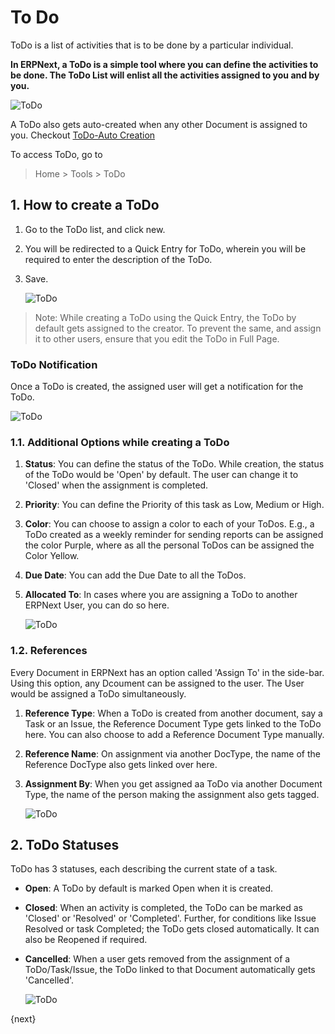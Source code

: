 <!-- add-breadcrumbs -->
# To Do

ToDo is a list of activities that is to be done by a particular individual. 

**In ERPNext, a ToDo is a simple tool where you can define the activities to be done. The ToDo List will enlist all the activities assigned to you and by you.**

![ToDo](/docs/assets/img/using-erpnext/using-to-do-1.png)

A ToDo also gets auto-created when any other Document is assigned to you. Checkout [ToDo-Auto Creation](/docs/user/manual/en/using-erpnext/articles/todo-auto-creation)

To access ToDo, go to

> Home > Tools > ToDo

## 1. How to create a ToDo

1. Go to the ToDo list, and click new.
2. You will be redirected to a Quick Entry for ToDo, wherein you will be required to enter the description of the ToDo.
3. Save.

    ![ToDo](/docs/assets/img/using-erpnext/using-to-do-2.gif)

> Note: While creating a ToDo using the Quick Entry, the ToDo by default gets assigned to the creator. To prevent the same, and assign it to other users, ensure that you edit the ToDo in Full Page.

### ToDo Notification

Once a ToDo is created, the assigned user will get a notification for the ToDo.

![ToDo](/docs/assets/img/using-erpnext/using-todo-notification.png)

### 1.1. Additional Options while creating a ToDo

1. **Status**: You can define the status of the ToDo. While creation, the status of the ToDo would be 'Open' by default. The user can change it to 'Closed' when the assignment is completed.
2. **Priority**: You can define the Priority of this task as Low, Medium or High.
3. **Color**: You can choose to assign a color to each of your ToDos. E.g., a ToDo created as a weekly reminder for sending reports can be assigned the color Purple, where as all the personal ToDos can be assigned the Color Yellow.
4. **Due Date**: You can add the Due Date to all the ToDos.
5. **Allocated To**: In cases where you are assigning a ToDo to another ERPNext User, you can do so here.

    ![ToDo](/docs/assets/img/using-erpnext/using-to-do-3.png)

### 1.2. References

Every Document in ERPNext has an option called 'Assign To' in the side-bar. Using this option, any Dcoument can be assigned to the user. The User would be assigned a ToDo simultaneously. 

1. **Reference Type**: When a ToDo is created from another document, say a Task or an Issue, the Reference Document Type gets linked to the ToDo here. You can also choose to add a Reference Document Type manually.
2. **Reference Name**: On assignment via another DocType, the name of the Reference DocType also gets linked over here.
3. **Assignment By**: When you get assigned aa ToDo via another Document Type, the name of the person making the assignment also gets tagged.

    ![ToDo](/docs/assets/img/using-erpnext/using-to-do-4.png)

## 2. ToDo Statuses
ToDo has 3 statuses, each describing the current state of a task.

* **Open**: A ToDo by default is marked Open when it is created.
* **Closed**: When an activity is completed, the ToDo can be marked as 'Closed' or 'Resolved' or 'Completed'. Further, for conditions like Issue Resolved or task Completed; the ToDo gets closed automatically. It can also be Reopened if required.
* **Cancelled**: When a user gets removed from the assignment of a ToDo/Task/Issue, the ToDo linked to that Document automatically gets 'Cancelled'.

    ![ToDo](/docs/assets/img/using-erpnext/using-to-do-5.png)


{next}
